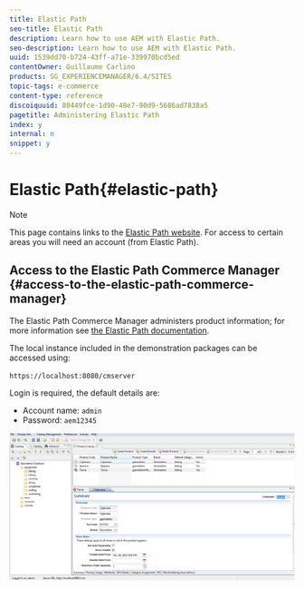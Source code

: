 ```yaml
---
title: Elastic Path
seo-title: Elastic Path
description: Learn how to use AEM with Elastic Path.
seo-description: Learn how to use AEM with Elastic Path.
uuid: 1539dd70-b724-43ff-a71e-339970bcd5ed
contentOwner: Guillaume Carlino
products: SG_EXPERIENCEMANAGER/6.4/SITES
topic-tags: e-commerce
content-type: reference
discoiquuid: 80449fce-1d90-48e7-90d9-5686ad7838a5
pagetitle: Administering Elastic Path
index: y
internal: n
snippet: y
---
```


# Elastic Path{#elastic-path}

>[!NOTE]
>
>This page contains links to the [Elastic Path website](http://www.elasticpath.com). For access to certain areas you will need an account (from Elastic Path).

## Access to the Elastic Path Commerce Manager {#access-to-the-elastic-path-commerce-manager}

<!--
Comment Type: remark
Last Modified By: (aheimoz)
Last Modified Date: 2017-11-30T05:00:03.188-0500
<p>which demonstration packages?</p>
<p>any installation/configuration required?<br /> </p>
-->

The Elastic Path Commerce Manager administers product information; for more information see [the Elastic Path documentation](http://www.elasticpath.com/ecommerce-documentation).

The local instance included in the demonstration packages can be accessed using:

`https://localhost:8080/cmserver`

Login is required, the default details are:

* Account name: `admin`
* Password: `aem12345`

![](assets/chlimage_1-68.png)

